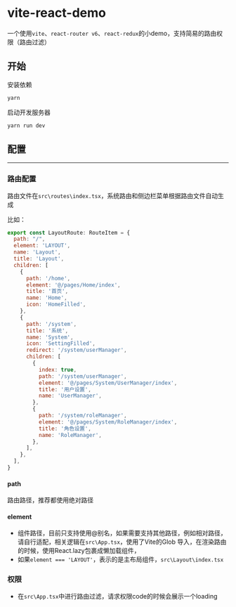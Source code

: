 # vite-react-demo

一个使用`vite`、`react-router v6`、`react-redux`的小demo，支持简易的路由权限（路由过滤）

## 开始

安装依赖

```bash
yarn
```

启动开发服务器

```bash
yarn run dev
```

## 配置
-----------------

### 路由配置

路由文件在`src\routes\index.tsx`，系统路由和侧边栏菜单根据路由文件自动生成

比如：

```js
export const LayoutRoute: RouteItem = {
  path: "/",
  element: 'LAYOUT',
  name: 'Layout',
  title: 'Layout',
  children: [
    {
      path: '/home',
      element: '@/pages/Home/index',
      title: '首页',
      name: 'Home',
      icon: 'HomeFilled',
    },
    {
      path: '/system',
      title: '系统',
      name: 'System',
      icon: 'SettingFilled',
      redirect: '/system/userManager',
      children: [
        {
          index: true,
          path: '/system/userManager',
          element: '@/pages/System/UserManager/index',
          title: '用户设置',
          name: 'UserManager',
        },
        {
          path: '/system/roleManager',
          element: '@/pages/System/RoleManager/index',
          title: '角色设置',
          name: 'RoleManager',
        },
      ],
    },
  ],
}
```

#### path

路由路径，推荐都使用绝对路径
<br/>

#### element

- 组件路径，目前只支持使用@别名，如果需要支持其他路径，例如相对路径，请自行适配，相关逻辑在`src\App.tsx`，使用了Vite的Glob 导入，在渲染路由的时候，使用React.lazy包裹成懒加载组件，
- 如果`element === 'LAYOUT'`，表示的是主布局组件，`src\Layout\index.tsx`

### 权限
- 在`src\App.tsx`中进行路由过滤，请求权限code的时候会展示一个loading